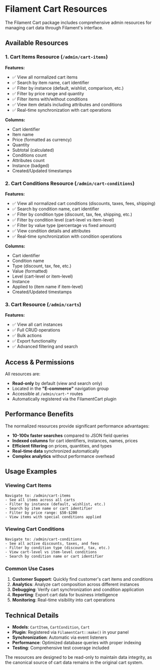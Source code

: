 # Filament Cart Resources

The Filament Cart package includes comprehensive admin resources for managing cart data through Filament's interface.

## Available Resources

### 1. Cart Items Resource (`/admin/cart-items`)

**Features:**
- ✅ View all normalized cart items
- ✅ Search by item name, cart identifier
- ✅ Filter by instance (default, wishlist, comparison, etc.)
- ✅ Filter by price range and quantity
- ✅ Filter items with/without conditions
- ✅ View item details including attributes and conditions
- ✅ Real-time synchronization with cart operations

**Columns:**
- Cart identifier
- Item name
- Price (formatted as currency)
- Quantity
- Subtotal (calculated)
- Conditions count
- Attributes count
- Instance (badged)
- Created/Updated timestamps

### 2. Cart Conditions Resource (`/admin/cart-conditions`)

**Features:**
- ✅ View all normalized cart conditions (discounts, taxes, fees, shipping)
- ✅ Search by condition name, cart identifier
- ✅ Filter by condition type (discount, tax, fee, shipping, etc.)
- ✅ Filter by condition level (cart-level vs item-level)
- ✅ Filter by value type (percentage vs fixed amount)
- ✅ View condition details and attributes
- ✅ Real-time synchronization with condition operations

**Columns:**
- Cart identifier
- Condition name
- Type (discount, tax, fee, etc.)
- Value (formatted)
- Level (cart-level or item-level)
- Instance
- Applied to (item name if item-level)
- Created/Updated timestamps

### 3. Cart Resource (`/admin/carts`)

**Features:**
- ✅ View all cart instances
- ✅ Full CRUD operations
- ✅ Bulk actions
- ✅ Export functionality
- ✅ Advanced filtering and search

## Access & Permissions

All resources are:
- **Read-only** by default (view and search only)
- Located in the **"E-commerce"** navigation group
- Accessible at `/admin/cart-*` routes
- Automatically registered via the FilamentCart plugin

## Performance Benefits

The normalized resources provide significant performance advantages:

- **10-100x faster searches** compared to JSON field queries
- **Indexed columns** for cart identifiers, instances, names, prices
- **Efficient filtering** on prices, quantities, and types
- **Real-time data** synchronized automatically
- **Complex analytics** without performance overhead

## Usage Examples

### Viewing Cart Items
```
Navigate to: /admin/cart-items
- See all items across all carts
- Filter by instance (default, wishlist, etc.)
- Search by item name or cart identifier
- Filter by price range: $50-$200
- View items with special conditions applied
```

### Viewing Cart Conditions
```
Navigate to: /admin/cart-conditions
- See all active discounts, taxes, and fees
- Filter by condition type (discount, tax, etc.)
- View cart-level vs item-level conditions
- Search by condition name or cart identifier
```

### Common Use Cases

1. **Customer Support**: Quickly find customer's cart items and conditions
2. **Analytics**: Analyze cart composition across different instances
3. **Debugging**: Verify cart synchronization and condition application
4. **Reporting**: Export cart data for business intelligence
5. **Monitoring**: Real-time visibility into cart operations

## Technical Details

- **Models**: `CartItem`, `CartCondition`, `Cart`
- **Plugin**: Registered via `FilamentCart::make()` in your panel
- **Synchronization**: Automatic via event listeners
- **Performance**: Optimized database queries with proper indexing
- **Testing**: Comprehensive test coverage included

The resources are designed to be read-only to maintain data integrity, as the canonical source of cart data remains in the original cart system.
